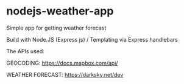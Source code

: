 # nodejs-weather-app
Simple app for getting weather forecast

Build with Node.JS (Express js) / 
Templating via Express handlebars

The APIs used:

GEOCODING: https://docs.mapbox.com/api/ 

WEATHER FORECAST: https://darksky.net/dev
